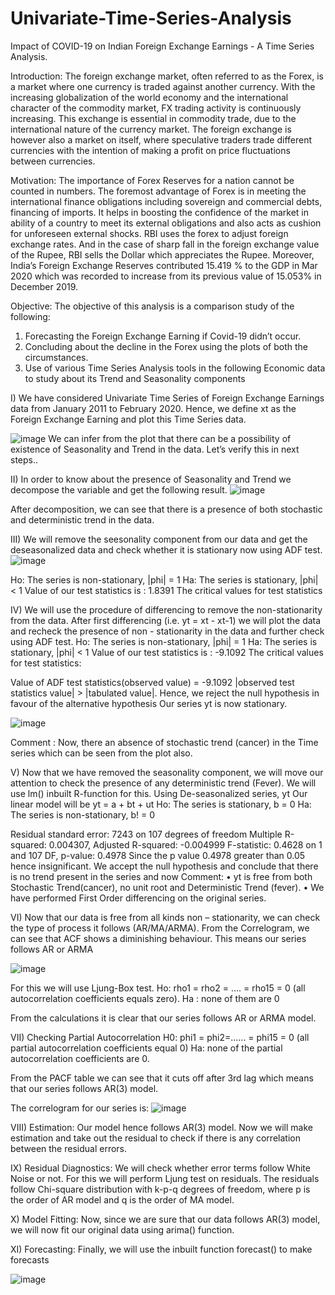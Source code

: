 # Univariate-Time-Series-Analysis
Impact of COVID-19 on Indian Foreign Exchange Earnings - A Time Series Analysis.

Introduction:
The foreign exchange market, often referred to as the Forex, is a market where one currency is traded against another currency. With the increasing globalization of the world economy and the international character of the commodity market, FX trading activity is continuously increasing.
This exchange is essential in commodity trade, due to the international nature of the currency market. The foreign exchange is however also a market on itself, where speculative traders trade different currencies with the intention of making a profit on price fluctuations between currencies.


Motivation:
The importance of Forex Reserves for a nation cannot be counted in numbers.
The foremost advantage of Forex is in meeting the international finance obligations including sovereign and commercial debts, financing of imports. It helps in boosting the confidence of the market in ability of a country to meet its external obligations and also acts as cushion for unforeseen external shocks.
RBI uses the forex to adjust foreign exchange rates. And in the case of sharp fall in the foreign exchange value of the Rupee, RBI sells the Dollar which appreciates the Rupee.
Moreover, India’s Foreign Exchange Reserves contributed 15.419 % to the GDP in Mar 2020 which was recorded to increase from its previous value of 15.053% in December 2019.


Objective:
The objective of this analysis is a comparison study of the following:
1. Forecasting the Foreign Exchange Earning if Covid-19 didn’t occur.
2. Concluding about the decline in the Forex using the plots of both the circumstances.
3. Use of various Time Series Analysis tools in the following Economic data to study about its Trend and Seasonality components



I) We have considered Univariate Time Series of Foreign Exchange Earnings data from January 2011 to February 2020. Hence, we define xt as the Foreign Exchange Earning and plot this Time Series data.

![image](https://user-images.githubusercontent.com/58327067/116501401-4d631300-a8ce-11eb-9220-33818b385b47.png)
We can infer from the plot that there can be a possibility of existence of Seasonality and Trend in the data. Let’s verify this in next steps..

II) In order to know about the presence of Seasonality and Trend we decompose the variable and get the following result.
![image](https://user-images.githubusercontent.com/58327067/116501532-a29f2480-a8ce-11eb-916f-0cfc018bf841.png)

After decomposition, we can see that there is a presence of both stochastic and deterministic trend in the data.

III) We will remove the seesonality component from our data and get the deseasonalized data and check whether it is stationary now using ADF test.
![image](https://user-images.githubusercontent.com/58327067/116501560-b77bb800-a8ce-11eb-8531-dec8e91043c2.png)

Ho: The series is non-stationary, |phi| = 1
Ha: The series is stationary, |phi| < 1
Value of our test statistics is : 1.8391
The critical values for test statistics

IV) We will use the procedure of differencing to remove the non-stationarity from the data. After first differencing (i.e. yt = xt - xt-1) we will plot the data and recheck the presence of non - stationarity in the data and further check using ADF test.
Ho: The series is non-stationary, |phi| = 1
Ha: The series is stationary, |phi| < 1
Value of our test statistics is : -9.1092
The critical values for test statistics:

Value of ADF test statistics(observed value) = -9.1092
|observed test statistics value| > |tabulated value|.
Hence, we reject the null hypothesis in favour of the alternative hypothesis
Our series yt is now stationary.

![image](https://user-images.githubusercontent.com/58327067/116501607-daa66780-a8ce-11eb-83e6-cfb69a02351f.png)

Comment : Now, there an absence of stochastic trend (cancer) in the Time series which can be seen from the plot also.

V) Now that we have removed the seasonality component, we will move our attention to check the presence of any deterministic trend (Fever). We will use lm() inbuilt R-function for this. Using De-seasonalized series, yt Our linear model will be yt = a + bt + ut Ho: The series is stationary, b = 0 Ha: The series is non-stationary, b! = 0

Residual standard error: 7243 on 107 degrees of freedom Multiple R-squared: 0.004307, Adjusted R-squared: -0.004999 F-statistic: 0.4628 on 1 and 107 DF, p-value: 0.4978 Since the p value 0.4978 greater than 0.05 hence insignificant. We accept the null hypothesis and conclude that there is no trend present in the series and now Comment: • yt is free from both Stochastic Trend(cancer), no unit root and Deterministic Trend (fever). • We have performed First Order differencing on the original series.

VI) Now that our data is free from all kinds non – stationarity, we can check the type of process it follows (AR/MA/ARMA). From the Correlogram, we can see that ACF shows a diminishing behaviour. This means our series follows AR or ARMA

![image](https://user-images.githubusercontent.com/58327067/116501665-03c6f800-a8cf-11eb-93f0-b12aacd593ab.png)

For this we will use Ljung-Box test.
Ho: rho1 = rho2 = .... = rho15 = 0 (all autocorrelation coefficients equals zero).
Ha : none of them are 0

From the calculations it is clear that our series follows AR or ARMA model.

VII) Checking Partial Autocorrelation
H0: phi1 = phi2=...... = phi15 = 0 (all partial autocorrelation coefficients equal 0)
Ha: none of the partial autocorrelation coefficients are 0.

From the PACF table we can see that it cuts off after 3rd lag which means that our series follows AR(3) model.

The correlogram for our series is: 
![image](https://user-images.githubusercontent.com/58327067/116501807-69b37f80-a8cf-11eb-9d54-a91e5fd041d2.png)

VIII) Estimation: Our model hence follows AR(3) model. Now we will make estimation and take out the residual to check if there is any correlation between the residual errors.

IX) Residual Diagnostics: We will check whether error terms follow White Noise or not. For this we will perform Ljung test on residuals. The residuals follow Chi-square distribution with k-p-q degrees of freedom, where p is the order of AR model and q is the order of MA model.

X) Model Fitting: Now, since we are sure that our data follows AR(3) model, we will now fit our original data using arima() function.

XI) Forecasting: Finally, we will use the inbuilt function forecast() to make forecasts

![image](https://user-images.githubusercontent.com/58327067/116501930-c4e57200-a8cf-11eb-8e5a-b8aa851bc381.png)

